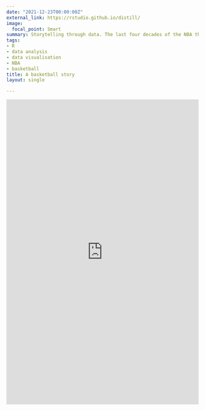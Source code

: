 ```yaml
---
date: "2021-12-23T00:00:00Z"
external_link: https://rstudio.github.io/distill/
image:
  focal_point: Smart
summary: Storytelling through data. The last four decades of the NBA through visuals, narrative and pictures.
tags:
- R
- data analysis
- data visualisation
- NBA
- basketball
title: A basketball story
layout: single

---
```


<iframe src="https://www.kaggle.com/embed/noobiedatascientist/a-basketball-story?kernelSessionId=82944487" height="800" style="margin: 0 auto; width: 100%; max-width: 950px;" frameborder="0" scrolling="auto" title="A basketball story 🏀"></iframe>
